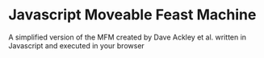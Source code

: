 # Javascript Moveable Feast Machine

A simplified version of the MFM created by Dave Ackley et al. written in Javascript and executed in your browser
